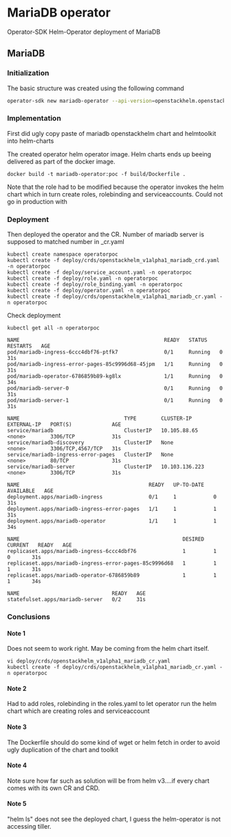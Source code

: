 # MariaDB operator

Operator-SDK Helm-Operator deployment of MariaDB

## MariaDB

### Initialization

The basic structure was created using the following command

```bash
operator-sdk new mariadb-operator --api-version=openstackhelm.openstack.org/v1alpha1 --kind=Mariadb --type=helm --skip-git-init
```

### Implementation

First did ugly copy paste of mariadb openstackhelm chart and helmtoolkit into helm-charts

The created operator helm operator image. Helm charts ends up beeing delivered as part of the docker image.

```
docker build -t mariadb-operator:poc -f build/Dockerfile .
```

Note that the role had to be modified because the operator invokes the helm chart which in turn create roles, rolebinding and serviceaccounts.
Could not go in production with 


### Deployment

Then deployed the operator and the CR. Number of mariadb server is supposed to matched number in _cr.yaml

```
kubectl create namespace operatorpoc
kubectl create -f deploy/crds/openstackhelm_v1alpha1_mariadb_crd.yaml -n operatorpoc
kubectl create -f deploy/service_account.yaml -n operatorpoc
kubectl create -f deploy/role.yaml -n operatorpoc
kubectl create -f deploy/role_binding.yaml -n operatorpoc
kubectl create -f deploy/operator.yaml -n operatorpoc
kubectl create -f deploy/crds/openstackhelm_v1alpha1_mariadb_cr.yaml -n operatorpoc
```

Check deployment

```
kubectl get all -n operatorpoc

NAME                                               READY   STATUS    RESTARTS   AGE
pod/mariadb-ingress-6ccc4dbf76-ptfk7               0/1     Running   0          31s
pod/mariadb-ingress-error-pages-85c9996d68-45jpm   1/1     Running   0          31s
pod/mariadb-operator-6786859b89-kg8lx              1/1     Running   0          34s
pod/mariadb-server-0                               0/1     Running   0          31s
pod/mariadb-server-1                               0/1     Running   0          31s

NAME                                  TYPE        CLUSTER-IP       EXTERNAL-IP   PORT(S)             AGE
service/mariadb                       ClusterIP   10.105.88.65     <none>        3306/TCP            31s
service/mariadb-discovery             ClusterIP   None             <none>        3306/TCP,4567/TCP   31s
service/mariadb-ingress-error-pages   ClusterIP   None             <none>        80/TCP              31s
service/mariadb-server                ClusterIP   10.103.136.223   <none>        3306/TCP            31s

NAME                                          READY   UP-TO-DATE   AVAILABLE   AGE
deployment.apps/mariadb-ingress               0/1     1            0           31s
deployment.apps/mariadb-ingress-error-pages   1/1     1            1           31s
deployment.apps/mariadb-operator              1/1     1            1           34s

NAME                                                     DESIRED   CURRENT   READY   AGE
replicaset.apps/mariadb-ingress-6ccc4dbf76               1         1         0       31s
replicaset.apps/mariadb-ingress-error-pages-85c9996d68   1         1         1       31s
replicaset.apps/mariadb-operator-6786859b89              1         1         1       34s

NAME                              READY   AGE
statefulset.apps/mariadb-server   0/2     31s
```

### Conclusions

#### Note 1

Does not seem to work right. May be coming from the helm chart itself. 

```
vi deploy/crds/openstackhelm_v1alpha1_mariadb_cr.yaml
kubectl create -f deploy/crds/openstackhelm_v1alpha1_mariadb_cr.yaml -n operatorpoc
```

#### Note 2

Had to add roles, rolebinding in the roles.yaml to let operator run the helm chart which are creating roles and serviceaccount

#### Note 3

The Dockerfile should do some kind of wget or helm fetch in order to avoid ugly duplication of the chart and toolkit

#### Note 4

Note sure how far such as solution will be from helm v3....if every chart comes with its own CR and CRD.

#### Note 5

"helm ls" does not see the deployed chart, I guess the helm-operator is not accessing tiller.
